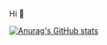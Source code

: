 Hi 👋

[![Anurag's GitHub stats](https://github-readme-stats.vercel.app/api?username=toshisugimo&count_private=true&show_icons=true)](https://github.com/anuraghazra/github-readme-stats)
